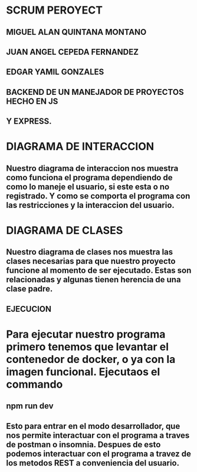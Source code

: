 # SCRUM PEROYECT
## MIGUEL ALAN QUINTANA MONTANO
## JUAN ANGEL CEPEDA FERNANDEZ
## EDGAR YAMIL GONZALES

## BACKEND DE UN MANEJADOR DE PROYECTOS HECHO EN JS
## Y EXPRESS.

# DIAGRAMA DE INTERACCION
## Nuestro diagrama de interaccion nos muestra como funciona el programa dependiendo de como lo maneje el usuario, si este esta o no registrado. Y como se comporta el programa con las restricciones y la interaccion del usuario.

# DIAGRAMA DE CLASES

## Nuestro diagrama de clases nos muestra las clases necesarias para que nuestro proyecto funcione al momento de ser ejecutado. Estas son relacionadas y algunas tienen herencia de una clase padre.

## EJECUCION

# Para ejecutar nuestro programa primero tenemos que levantar el contenedor de docker, o ya con la imagen funcional. Ejecutaos el commando

## npm run dev

## Esto para entrar en el modo desarrollador, que nos permite interactuar con el programa a traves de postman o insomnia. Despues de esto podemos interactuar con el programa a travez de los metodos REST a conveniencia del usuario.